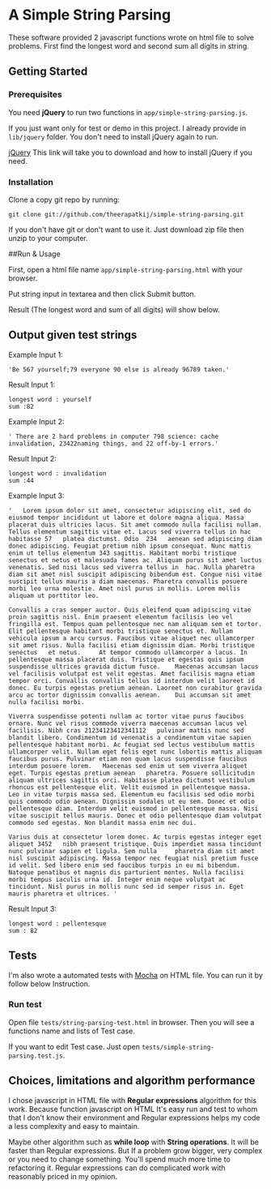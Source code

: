 # A Simple String Parsing

These software provided 2 javascript functions wrote on html file to solve problems. First find the longest word and second sum all digits in string.

## Getting Started

### Prerequisites

You need **jQuery** to run two functions in `app/simple-string-parsing.js`. 

If you just want only for test or demo in this project. I already provide in `lib/jquery` folder. You don't need to install jQuery again to run.

[jQuery](https://jquery.com/download/)  This link will take you to download and how to install jQuery if you need.



### Installation

Clone a copy git repo by running:

```
git clone git://github.com/theerapatkij/simple-string-parsing.git
```

If you don't have git or don't want to use it. Just download zip file then unzip to your computer.


##Run & Usage

First, open a html file name `app/simple-string-parsing.html` with your browser. 

Put string input in textarea and then click Submit button.

Result (The longest word and sum of all digits) will show below.


## Output given test strings

Example Input 1:
```
'Be 567 yourself;79 everyone 90 else is already 96789 taken.'
```
Result Input 1:
```
longest word : yourself
sum :82
```

Example Input 2:
```
' There are 2 hard problems in computer 798 science: cache invalidation, 23422naming things, and 22 off-by-1 errors.'
```
Result Input 2:
```
longest word : invalidation
sum :44
```

Example Input 3:
```
'   Lorem ipsum dolor sit amet, consectetur adipiscing elit, sed do eiusmod tempor incididunt ut labore et dolore magna aliqua. Massa placerat duis ultricies lacus. Sit amet commodo nulla facilisi nullam. Tellus elementum sagittis vitae et. Lacus sed viverra tellus in hac habitasse 57   platea dictumst. Odio  234   aenean sed adipiscing diam donec adipiscing. Feugiat pretium nibh ipsum consequat. Nunc mattis enim ut tellus elementum 343 sagittis. Habitant morbi tristique senectus et netus et malesuada fames ac. Aliquam purus sit amet luctus venenatis. Sed nisi lacus sed viverra tellus in  hac. Nulla pharetra diam sit amet nisl suscipit adipiscing bibendum est. Congue nisi vitae suscipit tellus mauris a diam maecenas. Pharetra convallis posuere morbi leo urna molestie. Amet nisl purus in mollis. Lorem mollis aliquam ut porttitor leo.

Convallis a cras semper auctor. Quis eleifend quam adipiscing vitae proin sagittis nisl. Enim praesent elementum facilisis leo vel fringilla est. Tempus quam pellentesque nec nam aliquam sem et tortor. Elit pellentesque habitant morbi tristique senectus et. Nullam vehicula ipsum a arcu cursus. Faucibus vitae aliquet nec ullamcorper sit amet risus. Nulla facilisi etiam dignissim diam. Morbi tristique senectus   et netus.     At tempor commodo ullamcorper a lacus. In pellentesque massa placerat duis. Tristique et egestas quis ipsum suspendisse ultrices gravida dictum fusce.    Maecenas accumsan lacus vel facilisis volutpat est velit egestas. Amet facilisis magna etiam tempor orci. Convallis convallis tellus id interdum velit laoreet id donec. Eu turpis egestas pretium aenean. Laoreet non curabitur gravida arcu ac tortor dignissim convallis aenean.    Dui accumsan sit amet nulla facilisi morbi.

Viverra suspendisse potenti nullam ac tortor vitae purus faucibus ornare. Nunc vel risus commodo viverra maecenas accumsan lacus vel facilisis. Nibh cras 21234123412341112   pulvinar mattis nunc sed blandit libero. Condimentum id venenatis a condimentum vitae sapien pellentesque habitant morbi. Ac feugiat sed lectus vestibulum mattis ullamcorper velit. Nullam eget felis eget nunc lobortis mattis aliquam faucibus purus. Pulvinar etiam non quam lacus suspendisse faucibus interdum posuere lorem.   Maecenas sed enim ut sem viverra aliquet eget. Turpis egestas pretium aenean   pharetra. Posuere sollicitudin aliquam ultrices sagittis orci. Habitasse platea dictumst vestibulum rhoncus est pellentesque elit. Velit euismod in pellentesque massa. Leo in vitae turpis massa sed. Elementum eu facilisis sed odio morbi quis commodo odio aenean. Dignissim sodales ut eu sem. Donec et odio pellentesque diam. Interdum velit euismod in pellentesque massa. Nisi vitae suscipit tellus mauris. Donec et odio pellentesque diam volutpat commodo sed egestas. Non blandit massa enim nec dui.

Varius duis at consectetur lorem donec. Ac turpis egestas integer eget aliquet 3452   nibh praesent tristique. Quis imperdiet massa tincidunt nunc pulvinar sapien et ligula. Sem nulla     pharetra diam sit amet nisl suscipit adipiscing. Massa tempor nec feugiat nisl pretium fusce id velit. Sed libero enim sed faucibus turpis in eu mi bibendum. Natoque penatibus et magnis dis parturient montes. Nulla facilisi morbi tempus iaculis urna id. Integer enim neque volutpat ac tincidunt. Nisl purus in mollis nunc sed id semper risus in. Eget mauris pharetra et ultrices. ' 
```
Result Input 3:
```
longest word : pellentesque
sum : 82
```

## Tests

I'm also wrote a automated tests with [Mocha](https://mochajs.org/) on HTML file. You can run it by follow below Instruction.

### Run test
Open file `tests/string-parsing-test.html` in browser. Then you will see a functions name and lists of Test case.

If you want to edit Test case. Just open `tests/simple-string-parsing.test.js`.



## Choices, limitations and algorithm performance

I chose javascript in HTML file with **Regular expressions** algorithm for this work. Because function javascript on HTML It's easy run and test to whom that I don't know their environment and Regular expressions helps my code a less complexity and easy to maintain. 

Maybe other algorithm such as **while loop** with **String operations**. It will be faster than Regular expressions. But If a problem grow bigger, very complex or you need to change something. You'll spend much more time to refactoring it.
Regular expressions can do complicated work with reasonably priced in my opinion. 


